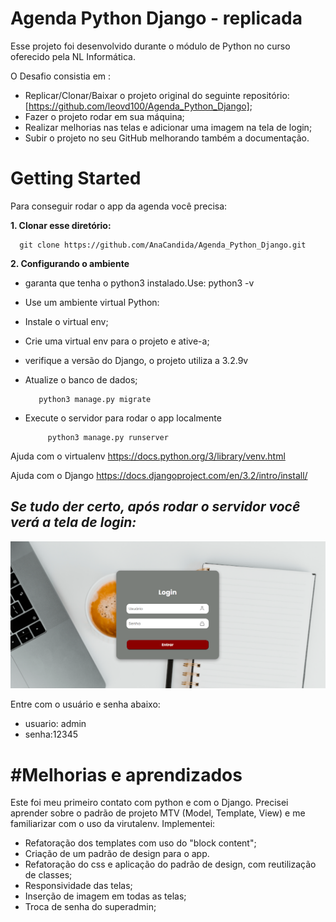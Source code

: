 # Agenda Python Django - replicada


Esse projeto foi desenvolvido durante o módulo de Python no curso oferecido pela NL Informática.

O Desafio consistia em :

 - Replicar/Clonar/Baixar o projeto original do seguinte repositório:   
   [https://github.com/leovd100/Agenda_Python_Django];
 - Fazer o projeto rodar em sua máquina;
 - Realizar melhorias nas telas e  adicionar uma imagem na tela de
   login;
 - Subir o projeto no seu GitHub    melhorando também a documentação.

# Getting Started

Para conseguir rodar o app da agenda você precisa:

 **1. Clonar esse diretório:**

      git clone https://github.com/AnaCandida/Agenda_Python_Django.git

 
 **2. Configurando o ambiente**

 - garanta que tenha o python3 instalado.Use: python3 -v
 - Use um ambiente virtual Python:
 - Instale o virtual env;
 - Crie uma virtual env para o projeto e ative-a;
 - verifique a versão do Django, o projeto utiliza a 3.2.9v
 - Atualize o banco de dados;
 
		  python3 manage.py migrate

 - Execute o servidor para rodar o app localmente


		    python3 manage.py runserver


Ajuda com o virtualenv
https://docs.python.org/3/library/venv.html

Ajuda com o Django
https://docs.djangoproject.com/en/3.2/intro/install/


## *Se tudo der certo, após rodar o servidor você verá a tela de login:*

![tela de login](https://github.com/AnaCandida/Agenda_Python_Django/blob/4e6b471622b5a875c0635250354a9b07e111c1ec/telaLogin.png  "Tela de login" )



 Entre com o usuário e senha abaixo:
	

 - usuario: admin 	
 - senha:12345


# #Melhorias e aprendizados

Este foi meu primeiro contato com python e com o  Django. Precisei aprender sobre  o padrão de projeto  MTV (Model, Template, View) e me familiarizar com o uso da virutalenv. Implementei:

 - Refatoração dos templates com uso do "block content";
 - Criação de um padrão de design para o app.
 - Refatoração do css e aplicação do padrão de design, com reutilização de classes;
 - Responsividade das telas; 
 - Inserção de imagem em todas as telas;
 - Troca de senha do superadmin;
 
